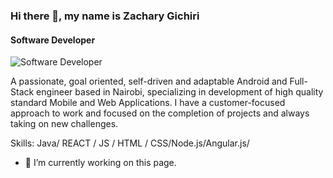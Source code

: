 ### Hi there 👋, my name is Zachary Gichiri
#### Software Developer
![Software Developer](https://pbs.twimg.com/media/FJaQrB8XEAc-npc?format=jpg&name=large)

A passionate, goal oriented, self-driven and adaptable Android and Full-Stack engineer based in Nairobi, specializing in development of high quality standard Mobile and Web Applications. I have a customer-focused approach to work and focused on the completion of projects and always taking on new challenges.



Skills: Java/ REACT / JS / HTML / CSS/Node.js/Angular.js/

- 🔭 I’m currently working on this page. 




